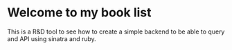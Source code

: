 # Welcome to my book list

This is a R&D tool to see how to create a simple backend to be able to query and API using sinatra and ruby.